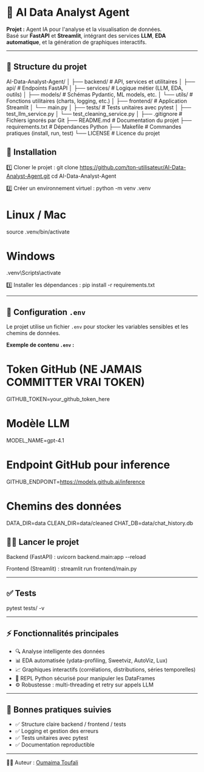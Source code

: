 # 🤖 AI Data Analyst Agent

**Projet :** Agent IA pour l'analyse et la visualisation de données.  
Basé sur **FastAPI** et **Streamlit**, intégrant des services **LLM**, **EDA automatique**, et la génération de graphiques interactifs.

---

## 📂 Structure du projet

AI-Data-Analyst-Agent/
│
├── backend/                 # API, services et utilitaires
│   ├── api/                 # Endpoints FastAPI
│   ├── services/            # Logique métier (LLM, EDA, outils)
│   ├── models/              # Schémas Pydantic, ML models, etc.
│   └── utils/               # Fonctions utilitaires (charts, logging, etc.)
│
├── frontend/                # Application Streamlit
│   └── main.py
│
├── tests/                   # Tests unitaires avec pytest
│   ├── test_llm_service.py
│   └── test_cleaning_service.py
│
├── .gitignore               # Fichiers ignorés par Git
├── README.md                # Documentation du projet
├── requirements.txt         # Dépendances Python
├── Makefile                 # Commandes pratiques (install, run, test)
└── LICENSE                  # Licence du projet


## 🚀 Installation

1️⃣ Cloner le projet :
git clone https://github.com/ton-utilisateur/AI-Data-Analyst-Agent.git
cd AI-Data-Analyst-Agent

2️⃣ Créer un environnement virtuel :
python -m venv .venv
# Linux / Mac
source .venv/bin/activate
# Windows
.venv\Scripts\activate

3️⃣ Installer les dépendances :
pip install -r requirements.txt

---
## 🔑 Configuration `.env`

Le projet utilise un fichier `.env` pour stocker les variables sensibles et les chemins de données.

**Exemple de contenu `.env` :**

# Token GitHub (NE JAMAIS COMMITTER VRAI TOKEN)
GITHUB_TOKEN=your_github_token_here

# Modèle LLM
MODEL_NAME=gpt-4.1

# Endpoint GitHub pour inference
GITHUB_ENDPOINT=https://models.github.ai/inference

# Chemins des données
DATA_DIR=data
CLEAN_DIR=data/cleaned
CHAT_DB=data/chat_history.db


## 🏃‍♂️ Lancer le projet

Backend (FastAPI) :
uvicorn backend.main:app --reload

Frontend (Streamlit) :
streamlit run frontend/main.py

---

## ✅ Tests

pytest tests/ -v

---

## ⚡ Fonctionnalités principales

- 🔍 Analyse intelligente des données  
- 📊 EDA automatisée (ydata-profiling, Sweetviz, AutoViz, Lux)  
- 📈 Graphiques interactifs (corrélations, distributions, séries temporelles)  
- 🐍 REPL Python sécurisé pour manipuler les DataFrames  
- ⚙️ Robustesse : multi-threading et retry sur appels LLM  

---

## 🔧 Bonnes pratiques suivies

- ✅ Structure claire backend / frontend / tests  
- ✅ Logging et gestion des erreurs  
- ✅ Tests unitaires avec pytest  
- ✅ Documentation reproductible  

---


👩‍💻 Auteur : [Oumaima Toufali](https://www.linkedin.com/in/oumaima-toufali)



